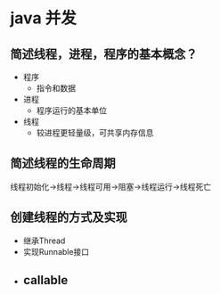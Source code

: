 # java 并发
## 简述线程，进程，程序的基本概念？
- 程序
    - 指令和数据
- 进程
    - 程序运行的基本单位
- 线程
    - 较进程更轻量级，可共享内存信息
    
## 简述线程的生命周期
线程初始化->线程->线程可用->阻塞->线程运行->线程死亡

## 创建线程的方式及实现
- 继承Thread
- 实现Runnable接口
- callable
    - 
